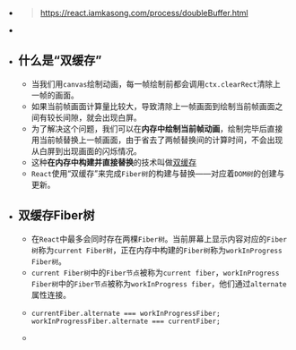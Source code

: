 - > https://react.iamkasong.com/process/doubleBuffer.html
-
- ## 什么是“双缓存”
	- 当我们用`canvas`绘制动画，每一帧绘制前都会调用`ctx.clearRect`清除上一帧的画面。
	- 如果当前帧画面计算量比较大，导致清除上一帧画面到绘制当前帧画面之间有较长间隙，就会出现白屏。
	- 为了解决这个问题，我们可以在**内存中绘制当前帧动画**，绘制完毕后直接用当前帧替换上一帧画面，由于省去了两帧替换间的计算时间，不会出现从白屏到出现画面的闪烁情况。
	- 这种**在内存中构建并直接替换**的技术叫做[双缓存](https://baike.baidu.com/item/%E5%8F%8C%E7%BC%93%E5%86%B2)
	- `React`使用“双缓存”来完成`Fiber树`的构建与替换——对应着`DOM树`的创建与更新。
- ## 双缓存Fiber树
	- 在`React`中最多会同时存在两棵`Fiber树`。当前屏幕上显示内容对应的`Fiber树`称为`current Fiber树`，正在内存中构建的`Fiber树`称为`workInProgress Fiber树`。
	- `current Fiber树`中的`Fiber节点`被称为`current fiber`，`workInProgress Fiber树`中的`Fiber节点`被称为`workInProgress fiber`，他们通过`alternate`属性连接。
	- ```
	  currentFiber.alternate === workInProgressFiber;
	  workInProgressFiber.alternate === currentFiber;
	  ```
	-